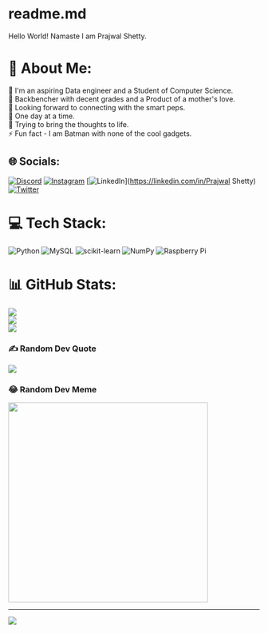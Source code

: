 # readme.md
Hello World! Namaste I am Prajwal Shetty.
# 💫 About Me:
🔭 I'm an aspiring Data engineer and a Student of Computer Science.<br>👯 Backbencher with decent grades and a Product of a mother's love.<br>🤝 Looking forward to connecting with the smart peps.<br>🌱 One day at a time.<br>💬 Trying to bring the thoughts to life.<br>⚡ Fun fact - I am Batman with none of the cool gadgets.


## 🌐 Socials:
[![Discord](https://img.shields.io/badge/Discord-%237289DA.svg?logo=discord&logoColor=white)](https://discord.gg/https://discord.gg/mHKErDJG) [![Instagram](https://img.shields.io/badge/Instagram-%23E4405F.svg?logo=Instagram&logoColor=white)](https://instagram.com/_prajwal_ps) [![LinkedIn](https://img.shields.io/badge/LinkedIn-%230077B5.svg?logo=linkedin&logoColor=white)](https://linkedin.com/in/Prajwal Shetty) [![Twitter](https://img.shields.io/badge/Twitter-%231DA1F2.svg?logo=Twitter&logoColor=white)](https://twitter.com/IntrovertMammal) 

# 💻 Tech Stack:
![Python](https://img.shields.io/badge/python-3670A0?style=plastic&logo=python&logoColor=ffdd54) ![MySQL](https://img.shields.io/badge/mysql-%2300000f.svg?style=plastic&logo=mysql&logoColor=white) ![scikit-learn](https://img.shields.io/badge/scikit--learn-%23F7931E.svg?style=plastic&logo=scikit-learn&logoColor=white) ![NumPy](https://img.shields.io/badge/numpy-%23013243.svg?style=plastic&logo=numpy&logoColor=white) ![Raspberry Pi](https://img.shields.io/badge/-RaspberryPi-C51A4A?style=plastic&logo=Raspberry-Pi)
# 📊 GitHub Stats:
![](https://github-readme-stats.vercel.app/api?username=TheDataEnthusiast2399&theme=nightowl&hide_border=false&include_all_commits=true&count_private=true)<br/>
![](https://github-readme-streak-stats.herokuapp.com/?user=TheDataEnthusiast2399&theme=nightowl&hide_border=false)<br/>
![](https://github-readme-stats.vercel.app/api/top-langs/?username=TheDataEnthusiast2399&theme=nightowl&hide_border=false&include_all_commits=true&count_private=true&layout=compact)

### ✍️ Random Dev Quote
![](https://quotes-github-readme.vercel.app/api?type=horizontal&theme=tokyonight)

### 😂 Random Dev Meme
<img src='https://randommeme-five.vercel.app/' style="height: 400px;"/>

---
[![](https://visitcount.itsvg.in/api?id=TheDataEnthusiast2399&icon=0&color=0)](https://visitcount.itsvg.in)

<!-- Proudly created with GPRM ( https://gprm.itsvg.in ) -->
